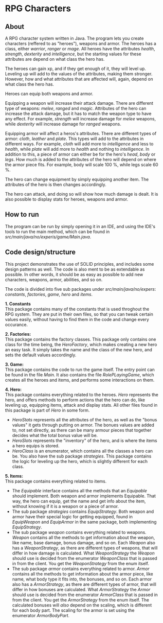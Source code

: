# RPG Characters

## About

A RPG character system written in Java. The program lets you create characters (reffered to as "heroes"), weapons and armor. 
The heroes has a class, either *warrior*, *ranger* or *mage*. All heroes have the attributes *health*, *strength*, *dexterity* and *intelligence*, but the starting values for these attributes are depend on what class the hero has. 

The heroes can gain xp, and if they get enough of it, they will level up. Leveling up will add to the values of the attributes, making them stronger. However, how and what attributes that are affected will, again, depend on what class the hero has. 

Heroes can equip both weapons and armor. 

Equipping a weapon will increase their attack damage. There are different type of weapons: *melee*, *ranged* and *magic*. Attributes of the hero can increase the attack damage, but it has to match the weapon type to have any effect. For example, *strength* will increase damage for *melee* weapons, while *dexterity* will increase damage for *ranged* weapons. 

Equipping armor will affect a heros's attributes. There are different types of armor: *cloth*, *leather* and *plate*. This types will add to the attributes in different ways. For example, *cloth* will add more to *intelligence* and less to *health*, while *plate* will add more to *health* and nothing to *intelligence*. In addition to this, a piece of armor can either be for the hero's *head*, *body* or *legs*. How much is added to the attributes of the hero will depend on where the armor piece fits. For example, body will scale 100 %, while legs scale 60 %. 

The hero can change equipment by simply equipping another item. The attributes of the hero is then changes accordingly.

The hero can attack, and doing so will show how much damage is dealt. It is also possible to display stats for heroes, weapons and armor.

## How to run

The program can be run by simply opening it in an IDE, and using the IDE's tools to run the main method, which can be found in *src/main/java/no/experis/game/Main.java*. 

## Code design/structure

This project demonstrates the use of SOLID principles, and includes some design patterns as well. The code is also ment to be as extendable as possible. In other words, it should be as easy as possible to add new characters, weapons, armor, abilities, and so on. 

The code is divided into five sub packages under *src/main/java/no/expers*: *constants*, *factories*, *game*, *hero* and *items*.

**1. Constants** <br />
This package contains many of the constants that is used throghout the RPG system. They are put in their own files, so that you can tweak certain values easily, without having to find them in the code and change every occurance. 

**2. Factories:** <br />
This package contains the factory classes. This package only contains one class for the time being, the *HeroFactory*, which makes creating a new hero an easy task. It simply takes the name and the class of the new hero, and sets the default values accordingly.

**3. Game:** <br />
This package contains the code to run the game itself. The entry point can be found in the file *Main*. It also contains the file *RolePLayingGame*, which creates all the heroes and items, and performs some interactions on them. 

**4. Hero:** <br />
This package contains everything related to the heroes. *Hero* represents the hero, and offers methods to perform actions that the hero can do, like leveling up, equipping items, attack and display stats. All other files found in this package is part of *Hero* in some form. 
- *HeroStats* represents all the attributes of the hero, as well as the "bonus values" it gets through putting on armor. The bonues values are added to, not set directly, as there can be many armour pieces that together decides what the total bonus value will be. 
- *HeroSlots* represents the "inventory" of the hero, and is where the items a hero equips is stored. 
- *HeroClass* is an enumerator, which contains all the classes a hero can be. 
You also have the sub package *strategies*. This package contains the logic for leveling up the hero, which is slightly different for each class.

**5. Items:** <br />
This package contains everything related to items. 
- The *Equipable* interface contains all the methods that an *Equipable* should implement. Both weapon and armor implements Equipable. That way, the hero can equip, get the name and get info about the item, without knowing if it is a weapon or a piece of armor. 
- The sub package *strategies* contains *EquipStrategy*. Both weapon and armor have their special logic for getting equipped, found in *EquipWeapon* and *EquipArmor* in the same package, both implementing *EquipStrategy*. 
- The sub package *weapon* contains everything related to weapons. *Weapon* contains all the methods to get information about the weapon, like name, base damage, bonus damage, and so on. Each *Weapon* also has a *WeaponStrategy*, as there are different types of weapons, that will differ in how damage is calculated. What *WeaponStrategy* the *Weapon* should use is decided from the enumerator *WeaponClass* that is passed in from the client. You get the *WeaponStrategy* from the enum itself. 
- The sub package *armor* contains everything related to armor. *Armor* contains all the methods to get information about the armor piece, like name, what body type it fits into, the bonuses, and so on. Each armor also has a *ArmorStrategy*, as there are different types of armor, that will differ in how bonuses are calculated. What *ArmorStrategy* the *Armor* should use is decided from the enumerator *ArmorClass* that is passed in from the client. You get the *ArmorStrategy* from the enum itself. The calculated bonuses will *also* depend on the scaling, which is different for each body part. The scaling for the armor is set using the enumerator *ArmorBodyPart*.


